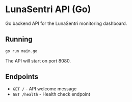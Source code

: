 # LunaSentri API (Go)

Go backend API for the LunaSentri monitoring dashboard.

## Running

```bash
go run main.go
```

The API will start on port 8080.

## Endpoints

- `GET /` - API welcome message
- `GET /health` - Health check endpoint
